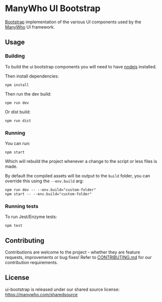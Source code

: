 # ManyWho UI Bootstrap

[Bootstrap](https://getbootstrap.com) implementation of the various UI components used by the [ManyWho](https://manywho.com) UI framework.

## Usage

### Building

To build the ui bootstrap components you will need to have [nodejs](http://nodejs.org/) installed.

Then install dependencies:

```
npm install
```

Then run the dev build:

```
npm run dev
```

Or dist build:

```
npm run dist
```

### Running

You can run:

```
npm start
```

Which will rebuild the project whenever a change to the script or less files is made.

By default the compiled assets will be output to the `build` folder, you can override this using the `--env.build` arg:

```
npm run dev -- --env.build="custom-folder"
npm start -- --env.build="custom-folder"
```

### Running tests

To run Jest/Enzyme tests:

```
npm test
```

## Contributing

Contributions are welcome to the project - whether they are feature requests, improvements or bug fixes! Refer to 
[CONTRIBUTING.md](CONTRIBUTING.md) for our contribution requirements.

## License

ui-bootstrap is released under our shared source license: https://manywho.com/sharedsource